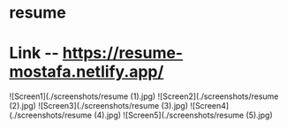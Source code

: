 # resume
# Link -- https://resume-mostafa.netlify.app/



![Screen1](./screenshots/resume (1).jpg)
![Screen2](./screenshots/resume (2).jpg)
![Screen3](./screenshots/resume (3).jpg)
![Screen4](./screenshots/resume (4).jpg)
![Screen5](./screenshots/resume (5).jpg)
